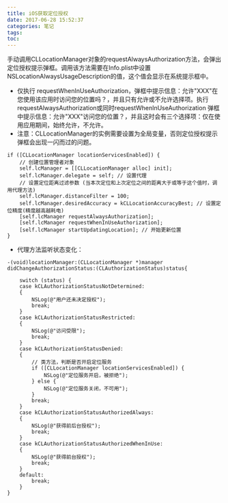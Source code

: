 ```yaml
---
title: iOS获取定位授权
date: 2017-06-28 15:52:37
categories: 笔记
tags: 
toc:
---
```


手动调用CLLocationManager对象的requestAlwaysAuthorization方法，会弹出定位授权提示弹框。调用该方法需要在Info.plist中设置NSLocationAlwaysUsageDescription的值，这个值会显示在系统提示框中。 
* 仅执行 requestWhenInUseAuthorization，弹框中提示信息：允许"XXX"在您使用该应用时访问您的位置吗？，并且只有允许或不允许选择项。执行requestAlwaysAuthorization或同时requestWhenInUseAuthorization 弹框中提示信息：允许"XXX"访问您的位置？，并且这时会有三个选择项：仅在使用应用期间，始终允许，不允许。
* 注意：CLLocationManager的实例需要设置为全局变量，否则定位授权提示弹框会出现一闪而过的问题。 
```
if ([CLLocationManager locationServicesEnabled]) {
    // 创建位置管理者对象
    self.lcManager = [[CLLocationManager alloc] init];
    self.lcManager.delegate = self; // 设置代理
    // 设置定位距离过滤参数 (当本次定位和上次定位之间的距离大于或等于这个值时，调用代理方法)
    self.lcManager.distanceFilter = 100;
    self.lcManager.desiredAccuracy = kCLLocationAccuracyBest; // 设置定位精度(精度越高越耗电)
    [self.lcManager requestAlwaysAuthorization];
    [self.lcManager requestWhenInUseAuthorization];
    [self.lcManager startUpdatingLocation]; // 开始更新位置
}

```

* 代理方法监听状态变化：
```
-(void)locationManager:(CLLocationManager *)manager didChangeAuthorizationStatus:(CLAuthorizationStatus)status{

    switch (status) {
    case kCLAuthorizationStatusNotDetermined:
    {
        NSLog(@"用户还未决定授权");
        break;
    }
    case kCLAuthorizationStatusRestricted:
    {
        NSLog(@"访问受限");
        break;
    }
    case kCLAuthorizationStatusDenied:
    {
        // 类方法，判断是否开启定位服务
        if ([CLLocationManager locationServicesEnabled]) {
            NSLog(@"定位服务开启，被拒绝");
        } else {
            NSLog(@"定位服务关闭，不可用");
        }
        break;
    }
    case kCLAuthorizationStatusAuthorizedAlways:
    {
        NSLog(@"获得前后台授权");
        break;
    }
    case kCLAuthorizationStatusAuthorizedWhenInUse:
    {
        NSLog(@"获得前台授权");
        break;
    }
    default:
        break;
    }
}
```
